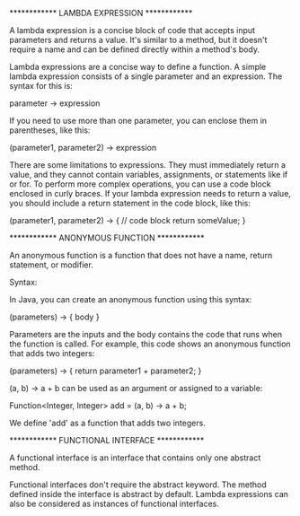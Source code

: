 ************ LAMBDA EXPRESSION ************

A lambda expression is a concise block of code that accepts input parameters and returns a value. It's similar to a method, but it doesn't require a name and can be defined directly within a method's body.

Lambda expressions are a concise way to define a function. A simple lambda expression consists of a single parameter and an expression. The syntax for this is: 

parameter -> expression

If you need to use more than one parameter, you can enclose them in parentheses, like this:

(parameter1, parameter2) -> expression

There are some limitations to expressions. They must immediately return a value, and they cannot contain variables, assignments, or statements like if or for. To perform more complex operations, you can use a code block enclosed in curly braces. If your lambda expression needs to return a value, you should include a return statement in the code block, like this:

(parameter1, parameter2) -> { 
  // code block
  return someValue;
}

************ ANONYMOUS FUNCTION ************

An anonymous function is a function that does not have a name, return statement, or modifier.

Syntax:

In Java, you can create an anonymous function using this syntax:

(parameters) -> { body }

Parameters are the inputs and the body contains the code that runs when the function is called. For example, this code shows an anonymous function that adds two integers:

(parameters) -> { return parameter1 + parameter2; }

(a, b) -> a + b can be used as an argument or assigned to a variable: 

Function<Integer, Integer> add = (a, b) -> a + b;

We define 'add' as a function that adds two integers.

************ FUNCTIONAL INTERFACE ************

A functional interface is an interface that contains only one abstract method.

Functional interfaces don't require the abstract keyword. 
The method defined inside the interface is abstract by default. 
Lambda expressions can also be considered as instances of functional interfaces.

